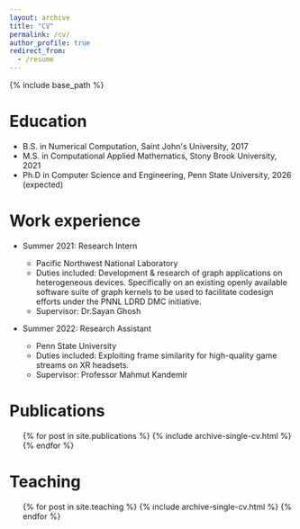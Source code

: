 ```yaml
---
layout: archive
title: "CV"
permalink: /cv/
author_profile: true
redirect_from:
  - /resume
---
```


{% include base_path %}

Education
======
* B.S. in Numerical Computation, Saint John's University, 2017
* M.S. in Computational Applied Mathematics, Stony Brook University, 2021
* Ph.D in Computer Science and Engineering, Penn State University, 2026 (expected)

Work experience
======
* Summer 2021: Research Intern
  * Pacific Northwest National Laboratory
  * Duties included: Development & research of graph applications on heterogeneous devices. Specifically on an existing openly available software suite of graph kernels to be used to facilitate codesign efforts under the PNNL LDRD DMC initiative. 
  * Supervisor: Dr.Sayan Ghosh

* Summer 2022: Research Assistant
  * Penn State University
  * Duties included: Exploiting frame similarity for high-quality game streams on XR headsets. 
  * Supervisor: Professor Mahmut Kandemir


Publications
======
  <ul>{% for post in site.publications %}
    {% include archive-single-cv.html %}
  {% endfor %}</ul>
  
  
Teaching
======
  <ul>{% for post in site.teaching %}
    {% include archive-single-cv.html %}
  {% endfor %}</ul>
  
